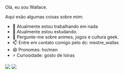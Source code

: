 Olá, eu sou Wallace.

Aqui esão algumas coisas sobre mim:
- 🔭 Atualmente estou trabalhando em nada
- 🌱 Atualmente estou estudando.
- 💬 Pergunte-me sobre animes, jogos e cultura geek.
- 📫 Entre em contato comigo pelo dc: mestre_wallas
- 😄 Pronomes: ho/men
- ⚡ Curiosidade: gosto de loiras

![](https://media.tenor.com/NM5nVgv3vL8AAAAi/saber-fate.gif)
![](https://media.tenor.com/ai3dOAwpnlIAAAAM/toji-fushiguro.gif)
